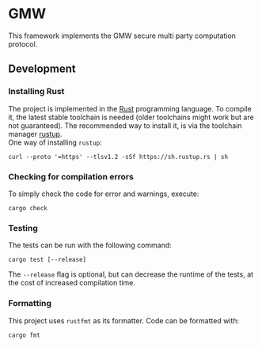 # GMW

This framework implements the GMW secure multi party computation protocol.


## Development
### Installing Rust
The project is implemented in the [Rust](https://www.rust-lang.org/) programming language. To compile it, the latest stable toolchain is needed (older toolchains might work but are not guaranteed). The recommended way to install it, is via the toolchain manager [rustup](https://rustup.rs/).  
One way of installing `rustup`:
```shell
curl --proto '=https' --tlsv1.2 -sSf https://sh.rustup.rs | sh
```

### Checking for compilation errors
To simply check the code for error and warnings, execute:
```shell
cargo check
```

### Testing
The tests can be run with the following command:
```shell
cargo test [--release]
```
The `--release` flag is optional, but can decrease the runtime of the tests, at the cost of increased compilation time.

### Formatting
This project uses `rustfmt` as its formatter. Code can be formatted with:
```shell
cargo fmt
```